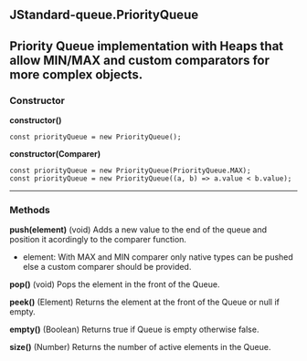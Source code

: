 ## JStandard-queue.PriorityQueue

Priority Queue implementation with Heaps that allow MIN/MAX and custom comparators for more complex objects. 
----------

### Constructor ###

**constructor()** 

    const priorityQueue = new PriorityQueue();

**constructor(Comparer)**

    const priorityQueue = new PriorityQueue(PriorityQueue.MAX);
    const priorityQueue = new PriorityQueue((a, b) => a.value < b.value);

----------

### Methods ###

**push(element)** (void) Adds a new value to the end of the queue and position it acordingly to the comparer function. 

- element: With MAX and MIN comparer only native types can be pushed else a custom comparer should be provided.

**pop()** (void) Pops the element in the front of the Queue.

**peek()** (Element) Returns the element at the front of the Queue or null if empty.

**empty()** (Boolean) Returns true if Queue is empty otherwise false.

**size()** (Number) Returns the number of active elements in the Queue.